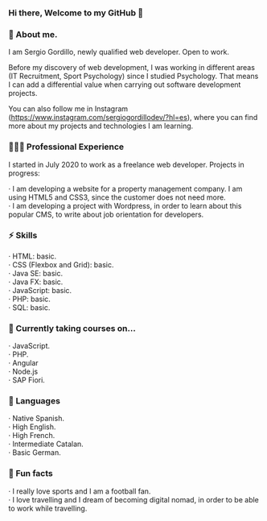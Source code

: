 ### Hi there, Welcome to my GitHub 👋

### 💬 About me.

I am Sergio Gordillo, newly qualified web developer. Open to work.

Before my discovery of web development, I was working in different areas (IT Recruitment, Sport Psychology) since I studied Psychology. That means I can add a differential value when carrying out software development projects.

You can also follow me in Instagram (https://www.instagram.com/sergiogordillodev/?hl=es), where you can find more about my projects and technologies I am learning.

### 👨🏽‍💻 Professional Experience

I started in July 2020 to work as a freelance web developer. Projects in progress:

  · I am developing a website for a property management company. I am using HTML5 and CSS3, since the customer does not need more. <br>
  · I am developing a project with Wordpress, in order to learn about this popular CMS, to write about job orientation for developers. 
  
### ⚡ Skills

  · HTML: basic. <br>
  · CSS (Flexbox and Grid): basic. <br>
  · Java SE: basic. <br>
  · Java FX: basic. <br>
  · JavaScript: basic. <br>
  · PHP: basic. <br>
  · SQL: basic.
  
### 🌱 Currently taking courses on...

  · JavaScript. <br>
  · PHP. <br>
  · Angular <br>
  · Node.js <br>
  · SAP Fiori.
  
### 👯 Languages

  · Native Spanish. <br>
  · High English. <br>
  · High French. <br>
  · Intermediate Catalan. <br>
  · Basic German.
  
### 🌴 Fun facts

  · I really love sports and I am a football fan. <br>
  · I love travelling and I dream of becoming digital nomad, in order to be able to work while travelling.
  


  

<!-- 🔭-  I’m currently working on ...
- 🌱 I’m currently learning ...
- 👯 I’m looking to collaborate on ...
- 🤔 I’m looking for help with ...
-  Ask me about ...
- 📫 How to reach me: ...
- 😄 Pronouns: ...
- ⚡ Fun fact: ... -->

